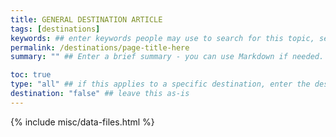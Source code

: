 ```yaml
---
title: GENERAL DESTINATION ARTICLE
tags: [destinations]
keywords: ## enter keywords people may use to search for this topic, separated by commas
permalink: /destinations/page-title-here
summary: "" ## Enter a brief summary - you can use Markdown if needed. A few sentences are fine - it'll also be the intro paragraph on the actual page.

toc: true
type: "all" ## if this applies to a specific destination, enter the destination type (ex: redshift, bigquery) here
destination: "false" ## leave this as-is
---
```

{% include misc/data-files.html %}